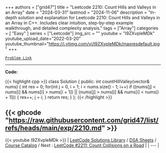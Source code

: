 
+++
authors = ["grid47"]
title = "Leetcode 2210: Count Hills and Valleys in an Array"
date = "2024-03-31"
lastmod = "2024-11-06"
description = "In-depth solution and explanation for Leetcode 2210: Count Hills and Valleys in an Array in C++. Includes clear intuition, step-by-step example walkthrough, and detailed complexity analysis."
tags = ["Array"]
categories = [
    "Easy"
]
series = ["Leetcode"]
img_src = ""
youtube = "I9ZXvpleMDk"
youtube_upload_date="2022-03-20"
youtube_thumbnail="https://i.ytimg.com/vi/I9ZXvpleMDk/maxresdefault.jpg"
+++



[`Problem Link`](https://leetcode.com/problems/count-hills-and-valleys-in-an-array/description/)

---
**Code:**

{{< highlight cpp >}}
class Solution {
public:
    int countHillValley(vector<int>& nums) {
      int res = 0;
        for(int j = 0, i = 1; i < nums.size() - 1; i++)
          if ((nums[j] < nums[i] && nums[i] > nums[i + 1]) ||
              (nums[j] > nums[i] && nums[i] < nums[i + 1])) {
                res++;
                j = i;
              }
        return res;
    }
};
{{< /highlight >}}

{{< ghcode "https://raw.githubusercontent.com/grid47/list/refs/heads/main/exp/2210.md" >}}
---
{{< youtube I9ZXvpleMDk >}}
| [LeetCode Solutions Library](https://grid47.xyz/leetcode/) / [DSA Sheets](https://grid47.xyz/sheets/) / [Course Catalog](https://grid47.xyz/courses/) / Next : [LeetCode #2211: Count Collisions on a Road](https://grid47.xyz/leetcode/solution-2211-count-collisions-on-a-road/) |
| --- |
